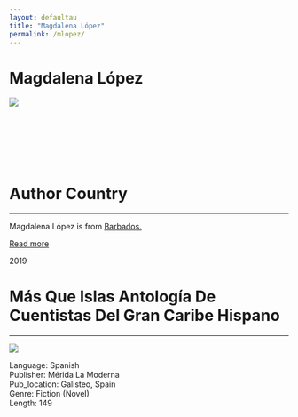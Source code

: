 ```yaml
---
layout: defaultau
title: "Magdalena López"
permalink: /mlopez/
---
```

<!-- partial:index.partial.html -->
<div class="content">
     <h1>Magdalena López</h1>
    <div class="quote">
        <div><img src="https://latinoamerica21.com/wp-content/uploads/2020/12/Magdalena-Lo%CC%81pez.jpg" class="logo"></div>
    </div>
    <div class="timeline">
        <div style="padding-bottom:100px;"></div>
        <div class="block">
             <div class="date right"><p class="right">  </p></div>
            <div class="dot"></div>
            <div class="left first">
            <div class="author_country">
                <h1>Author Country</h1><hr>
          <div class="aclocation">  <p>Magdalena López is from <a href="{{ site.baseurl }}/12"> Barbados.</a></p></div>
              <div class="acreadmore">  <a href="" target="_blank">Read more</a></div>
            </div>
            </div>
        <div class="block">
            <div class="date left"><p class="left">2019</p></div>
            <div class="dot"></div>
            <div class="right">
                <h1>Más Que Islas Antología De Cuentistas Del Gran Caribe Hispano</h1><hr>
                <p><img src="https://imagessl8.casadellibro.com/a/l/t7/78/9788494990878.jpg"></p>
                <p>        
		   Language: Spanish<br/>
                Publisher: Mérida La Moderna<br/>
                Pub_location: Galisteo, Spain<br/>
                Genre: Fiction (Novel)<br/>
                Length: 149 <br/>                   </p>
            </div>
        </div>
